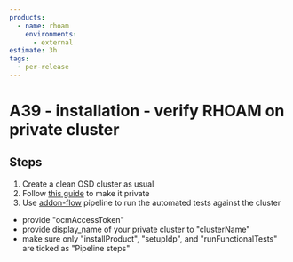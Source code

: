 ```yaml
---
products:
  - name: rhoam
    environments:
      - external
estimate: 3h
tags:
  - per-release
---
```


# A39 - installation - verify RHOAM on private cluster

## Steps

1. Create a clean OSD cluster as usual
2. Follow [this guide](https://docs.google.com/document/d/1BwjzezNFtE7gd2y6FY6v2W6KRXCn0jMZk58ilJ8zSa8/edit) to make it private
3. Use [addon-flow](https://master-jenkins-csb-intly.apps.ocp4.prod.psi.redhat.com/job/ManagedAPI/job/managed-api-install-addon-flow/) pipeline to run the automated tests against the cluster

- provide "ocmAccessToken"
- provide display_name of your private cluster to "clusterName"
- make sure only "installProduct", "setupIdp", and "runFunctionalTests" are ticked as "Pipeline steps"
